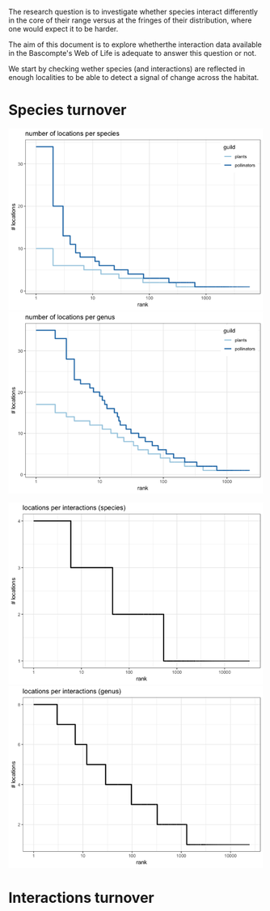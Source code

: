 The research question is to investigate whether species interact differently in the core of their range versus at the fringes of their distribution, where one would expect it to be harder.

The aim of this document is to explore whetherthe interaction data available in the Bascompte's Web of Life is adequate to answer this question or not.

We start by checking wether species (and interactions) are reflected in enough localities to be able to detect a signal of change across the habitat.

Species turnover
================

![](turnover_files/figure-markdown_github/unnamed-chunk-1-1.png)![](turnover_files/figure-markdown_github/unnamed-chunk-1-2.png)

![](turnover_files/figure-markdown_github/unnamed-chunk-2-1.png)![](turnover_files/figure-markdown_github/unnamed-chunk-2-2.png)

Interactions turnover
=====================

